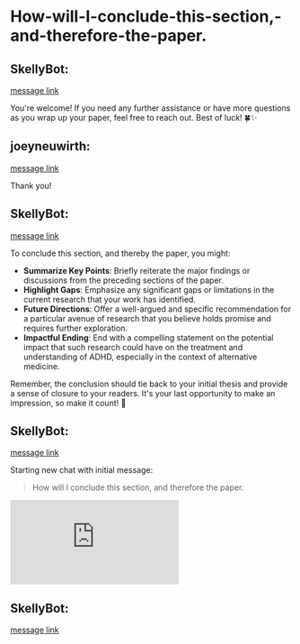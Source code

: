 # How-will-I-conclude-this-section,-and-therefore-the-paper.

## **SkellyBot**:

 [message link](https://discord.com/channels/1194766712680222800/1212841566939521044/1212841652389945374) 

 You're welcome! If you need any further assistance or have more questions as you wrap up your paper, feel free to reach out. Best of luck! 🍀✨

## **joeyneuwirth**:

 [message link](https://discord.com/channels/1194766712680222800/1212841566939521044/1212841650276147281) 

 Thank you!

## **SkellyBot**:

 [message link](https://discord.com/channels/1194766712680222800/1212841566939521044/1212841574241800253) 

 To conclude this section, and thereby the paper, you might:

- **Summarize Key Points**: Briefly reiterate the major findings or discussions from the preceding sections of the paper.
- **Highlight Gaps**: Emphasize any significant gaps or limitations in the current research that your work has identified.
- **Future Directions**: Offer a well-argued and specific recommendation for a particular avenue of research that you believe holds promise and requires further exploration.
- **Impactful Ending**: End with a compelling statement on the potential impact that such research could have on the treatment and understanding of ADHD, especially in the context of alternative medicine.

Remember, the conclusion should tie back to your initial thesis and provide a sense of closure to your readers. It's your last opportunity to make an impression, so make it count! 🌟

## **SkellyBot**:

 [message link](https://discord.com/channels/1194766712680222800/1212841566939521044/1212841569573539931) 

 Starting new chat with initial message:

> How will I conclude this section, and therefore the paper.

![chat-1212841566939521044.json](https://cdn.discordapp.com/attachments/1212841566939521044/1212841662284570684/chat-1212841566939521044.json?ex=660efd51&is=65fc8851&hm=856fee1315d52fc18fda8ebe19d2d5307aa9b76fb5911567d0c3d7985c4d0211&)

## **SkellyBot**:

 [message link](https://discord.com/channels/1194766712680222800/1212841566939521044/1212841568034357268) 

 

